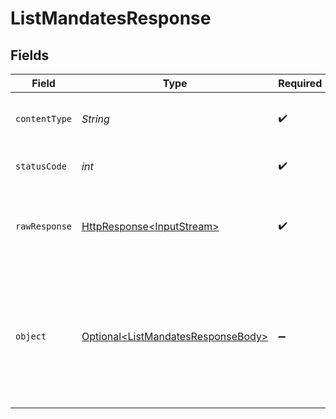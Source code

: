 # ListMandatesResponse


## Fields

| Field                                                                                                                                      | Type                                                                                                                                       | Required                                                                                                                                   | Description                                                                                                                                |
| ------------------------------------------------------------------------------------------------------------------------------------------ | ------------------------------------------------------------------------------------------------------------------------------------------ | ------------------------------------------------------------------------------------------------------------------------------------------ | ------------------------------------------------------------------------------------------------------------------------------------------ |
| `contentType`                                                                                                                              | *String*                                                                                                                                   | :heavy_check_mark:                                                                                                                         | HTTP response content type for this operation                                                                                              |
| `statusCode`                                                                                                                               | *int*                                                                                                                                      | :heavy_check_mark:                                                                                                                         | HTTP response status code for this operation                                                                                               |
| `rawResponse`                                                                                                                              | [HttpResponse\<InputStream>](https://docs.oracle.com/en/java/javase/11/docs/api/java.net.http/java/net/http/HttpResponse.html)             | :heavy_check_mark:                                                                                                                         | Raw HTTP response; suitable for custom response parsing                                                                                    |
| `object`                                                                                                                                   | [Optional\<ListMandatesResponseBody>](../../models/operations/ListMandatesResponseBody.md)                                                 | :heavy_minus_sign:                                                                                                                         | A list of mandate objects. For a complete reference of the mandate object, refer to the [Get mandate endpoint](get-mandate) documentation. |